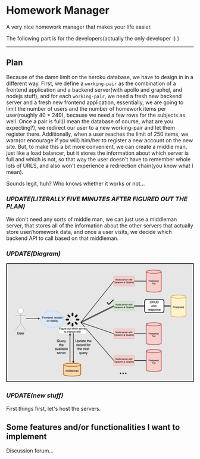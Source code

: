 # Homework Manager

A very nice homework manager that makes your life easier.

The following part is for the developers(actually the only developer :) )

---

## Plan

Because of the damn limit on the heroku database, we have to design in in a different way. First, we define a `working-pair` as the combination of a frontend application and a backend server(with apollo and graphql, and nodejs stuff), and for each `working-pair`, we need a fresh new backend server and a fresh new frontend application, essentially, we are going to limit the number of users and the number of homework items per user(roughly 40 \* 249), because we need a few rows for the subjects as well. Once a pair is full(I mean the database of course, what are you expecting?), we redirect our user to a new working-pair and let them register there. Additionally, when a user reaches the limit of 250 items, we warn(or encourage if you will) him/her to register a new account on the new site. But, to make this a bit more convenient, we can create a middle man, just like a load balancer, but it stores the information about which server is full and which is not, so that way the user doesn't have to remember whole lots of URLS, and also won't experience a redirection chain(you know what I mean).

Sounds legit, huh? Who knows whether it works or not...

### **_UPDATE(LITERALLY FIVE MINUTES AFTER FIGURED OUT THE PLAN)_**

We don't need any sorts of middle man, we can just use a middleman server, that stores all of the information about the other servers that actually store user/homework data, and once a user visits, we decide which backend API to call based on that middleman.

### **_UPDATE(Diagram)_**

![diagram](./diagram.png)

### **_UPDATE(new stuff)_**

First things first, let's host the servers.

## Some features and/or functionalities I want to implement

Discussion forum...

